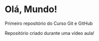 # Olá, Mundo!
 Primeiro repositório do Curso Git e GitHub

Repositório criado durante uma vídeo aula!